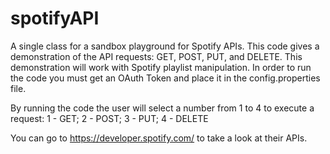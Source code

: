 # spotifyAPI
A single class for a sandbox playground for Spotify APIs. This code gives a demonstration of the API requests: GET, POST, PUT, and DELETE. This demonstration will work with Spotify playlist manipulation. In order to run the code you must get an OAuth Token and place it in the config.properties file.

By running the code the user will select a number from 1 to 4 to execute a request:
1 - GET; 2 - POST; 3 - PUT; 4 - DELETE

You can go to https://developer.spotify.com/ to take a look at their APIs.
